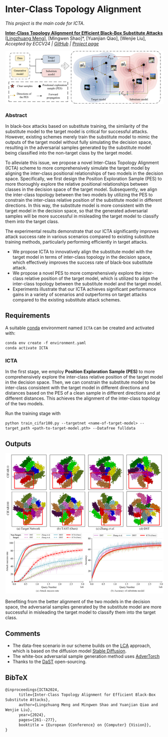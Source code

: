 # Inter-Class Topology Alignment
*This project is the main code for ICTA.*

[**Inter-Class Topology Alignment for Efficient Black-Box Substitute Attacks**](https://www.ecva.net/papers/eccv_2024/papers_ECCV/papers/05026.pdf)<br/>
[[Lingzhuang Meng](https://lzhmeng.github.io)],
[Mingwen Shao]*,
[Yuanjian Qiao],
[Wenjie Liu],
<br/>
_Accepted by ECCV24 |
[GitHub](https://github.com/LzhMeng/ICTA) | [Project page](https://lzhmeng.github.io)_

![Pipeline](assets/Pipeline.png)
### Abstract ###
In black-box attacks based on substitute training, the similarity of the substitute model to the target model is critical for successful attacks. 
However, existing schemes merely train the substitute model to mimic the outputs of the target model without fully simulating the decision space, resulting in the adversarial samples generated by the substitute model being classified into the non-target class by the target model. 

To alleviate this issue, we propose a novel Inter-Class Topology Alignment (ICTA) scheme to more comprehensively simulate the target model by aligning the inter-class positional relationships of two models in the decision space. Specifically, we first design the Position Exploration Sample (PES) to more thoroughly explore the relative positional relationships between classes in the decision space of the target model. 
Subsequently, we align the inter-class topology between the two models by utilizing the PES to constrain the inter-class relative position of the substitute model in different directions. 
In this way, the substitute model is more consistent with the target model in the decision space, so that the generated adversarial samples will be more successful in misleading the target model to classify them into the target class. 

The experimental results demonstrate that our ICTA significantly improves attack success rate in various scenarios compared to existing substitute training methods, particularly performing efficiently in target attacks.

- We propose ICTA to innovatively align the substitute model with the target model in terms of inter-class topology in the decision space, which effectively improves the success rate of black-box substitute attack. 
- We propose a novel PES to more comprehensively explore the inter-class relative position of the target model, which is utilized to align the inter-class topology between the substitute model and the target model.
- Experiments illustrate that our ICTA achieves significant performance gains in a variety of scenarios and outperforms on target attacks compared to the existing substitute attack schemes.

## Requirements
A suitable [conda](https://conda.io/) environment named `ICTA` can be created
and activated with:

```
conda env create -f environment.yaml
conda activate ICTA
```

### ICTA
In the first stage, we employ **Position Exploration Sample (PES)** to more comprehensively explore the inter-class relative position of the target model in the decision space.
Then, we can constrain the substitute model to be inter-class consistent with the target model in different directions and distances based on the PES of a clean sample in different directions and at different distances.
This achieves the alignment of the inter-class topology of the two models.

Run the training stage with
```
python train_cifar100.py --targetnet <name-of-target-model> --target_path <path-to-target-model.pth> --Datafree fulldata
```

## Outputs

![out1](assets/fig5.png)
![out1](assets/fig4.png)

Benefiting from the better alignment of the two models in the decision space, the adversarial samples generated by the substitute model are more successful in misleading the target model to classify them into the target class.

## Comments 

- The data-free scenario in our scheme builds on the [LCA](https://github.com/LzhMeng/LCA) approach, which is based on the diffusion model [Stable Diffusion](https://github.com/CompVis/latent-diffusion).
- The white-box adversarial sample generation method uses [AdverTorch](https://github.com/borealisai/advertorch)
- Thanks to the [DaST](https://github.com/zhoumingyi/DaST) open-sourcing.


## BibTeX

```
@inproceedings{ICTA2024,
      title={Inter-Class Topology Alignment for Efficient Black-Box Substitute Attacks}, 
      author={Lingzhuang Meng and Mingwen Shao and Yuanjian Qiao and Wenjie Liu},
      year={2024},
      pages={261--277},
      booktitle = {European {Conference} on {Computer} {Vision}},
}
```


